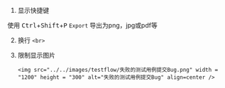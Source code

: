 
1. 显示快捷键

使用 <kbd>Ctrl</kbd>+<kbd>Shift</kbd>+<kbd>P</kbd> `Export` 导出为png，jpg或pdf等

2. 换行   `<br>`

3. 限制显示图片 

    `<img src="../../images/testflow/失败的测试用例提交Bug.png" width = "1200" height = "300" alt="失败的测试用例提交Bug" align=center />`